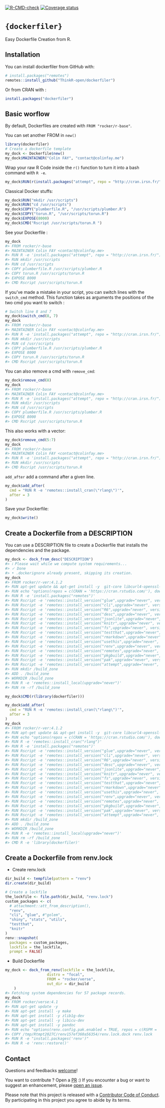 
<!-- README.md is generated from README.Rmd. Please edit that file -->
<!-- badges: start -->

[![R-CMD-check](https://github.com/ThinkR-open/dockerfiler/workflows/R-CMD-check/badge.svg)](https://github.com/ThinkR-open/dockerfiler/actions)
[![Coverage
status](https://codecov.io/gh/ThinkR-open/dockerfiler/branch/master/graph/badge.svg)](https://codecov.io/github/ThinkR-open/dockerfiler?branch=master)
<!-- badges: end -->

# `{dockerfiler}`

Easy Dockerfile Creation from R.

## Installation

You can install dockerfiler from GitHub with:

``` r
# install.packages("remotes")
remotes::install_github("ThinkR-open/dockerfiler")
```

Or from CRAN with :

``` r
install.packages("dockerfiler")
```

## Basic worflow

By default, Dockerfiles are created with `FROM "rocker/r-base"`.

You can set another FROM in `new()`

``` r
library(dockerfiler)
# Create a dockerfile template
my_dock <- Dockerfile$new()
my_dock$MAINTAINER("Colin FAY", "contact@colinfay.me")
```

Wrap your raw R Code inside the `r()` function to turn it into a bash
command with `R -e`.

``` r
my_dock$RUN(r(install.packages("attempt", repo = "http://cran.irsn.fr/")))
```

Classical Docker stuffs:

``` r
my_dock$RUN("mkdir /usr/scripts")
my_dock$RUN("cd /usr/scripts")
my_dock$COPY("plumberfile.R", "/usr/scripts/plumber.R")
my_dock$COPY("torun.R", "/usr/scripts/torun.R")
my_dock$EXPOSE(8000)
my_dock$CMD("Rscript /usr/scripts/torun.R ")
```

See your Dockerfile :

``` r
my_dock
#> FROM rocker/r-base
#> MAINTAINER Colin FAY <contact@colinfay.me>
#> RUN R -e 'install.packages("attempt", repo = "http://cran.irsn.fr/")'
#> RUN mkdir /usr/scripts
#> RUN cd /usr/scripts
#> COPY plumberfile.R /usr/scripts/plumber.R
#> COPY torun.R /usr/scripts/torun.R
#> EXPOSE 8000
#> CMD Rscript /usr/scripts/torun.R
```

If you’ve made a mistake in your script, you can switch lines with the
`switch_cmd` method. This function takes as arguments the positions of
the two cmd you want to switch :

``` r
# Switch line 8 and 7
my_dock$switch_cmd(8, 7)
my_dock
#> FROM rocker/r-base
#> MAINTAINER Colin FAY <contact@colinfay.me>
#> RUN R -e 'install.packages("attempt", repo = "http://cran.irsn.fr/")'
#> RUN mkdir /usr/scripts
#> RUN cd /usr/scripts
#> COPY plumberfile.R /usr/scripts/plumber.R
#> EXPOSE 8000
#> COPY torun.R /usr/scripts/torun.R
#> CMD Rscript /usr/scripts/torun.R
```

You can also remove a cmd with `remove_cmd`:

``` r
my_dock$remove_cmd(8)
my_dock
#> FROM rocker/r-base
#> MAINTAINER Colin FAY <contact@colinfay.me>
#> RUN R -e 'install.packages("attempt", repo = "http://cran.irsn.fr/")'
#> RUN mkdir /usr/scripts
#> RUN cd /usr/scripts
#> COPY plumberfile.R /usr/scripts/plumber.R
#> EXPOSE 8000
#> CMD Rscript /usr/scripts/torun.R
```

This also works with a vector:

``` r
my_dock$remove_cmd(5:7)
my_dock
#> FROM rocker/r-base
#> MAINTAINER Colin FAY <contact@colinfay.me>
#> RUN R -e 'install.packages("attempt", repo = "http://cran.irsn.fr/")'
#> RUN mkdir /usr/scripts
#> CMD Rscript /usr/scripts/torun.R
```

`add_after` add a command after a given line.

``` r
my_dock$add_after(
  cmd = "RUN R -e 'remotes::install_cran(\"rlang\")'", 
  after = 3
)
```

Save your Dockerfile:

``` r
my_dock$write()
```

## Create a Dockerfile from a DESCRIPTION

You can use a DESCRIPTION file to create a Dockerfile that installs the
dependencies and the package.

``` r
my_dock <- dock_from_desc("DESCRIPTION")
#> ℹ Please wait while we compute system requirements...
#> ✓ Done
#> • .dockerignore already present, skipping its creation.
my_dock
#> FROM rocker/r-ver:4.1.2
#> RUN apt-get update && apt-get install -y  git-core libcurl4-openssl-dev libgit2-dev libicu-dev libssl-dev make pandoc pandoc-citeproc && rm -rf /var/lib/apt/lists/*
#> RUN echo "options(repos = c(CRAN = 'https://cran.rstudio.com/'), download.file.method = 'libcurl', Ncpus = 4)" >> /usr/local/lib/R/etc/Rprofile.site
#> RUN R -e 'install.packages("remotes")'
#> RUN Rscript -e 'remotes::install_version("glue",upgrade="never", version = "1.6.1")'
#> RUN Rscript -e 'remotes::install_version("cli",upgrade="never", version = "3.1.1")'
#> RUN Rscript -e 'remotes::install_version("R6",upgrade="never", version = "2.5.1")'
#> RUN Rscript -e 'remotes::install_version("desc",upgrade="never", version = "1.4.0")'
#> RUN Rscript -e 'remotes::install_version("jsonlite",upgrade="never", version = "1.7.3")'
#> RUN Rscript -e 'remotes::install_version("knitr",upgrade="never", version = "1.37")'
#> RUN Rscript -e 'remotes::install_version("fs",upgrade="never", version = "1.5.2")'
#> RUN Rscript -e 'remotes::install_version("testthat",upgrade="never", version = "3.1.2")'
#> RUN Rscript -e 'remotes::install_version("rmarkdown",upgrade="never", version = "2.11")'
#> RUN Rscript -e 'remotes::install_version("usethis",upgrade="never", version = "2.1.5")'
#> RUN Rscript -e 'remotes::install_version("renv",upgrade="never", version = "0.15.2")'
#> RUN Rscript -e 'remotes::install_version("remotes",upgrade="never", version = "2.4.2")'
#> RUN Rscript -e 'remotes::install_version("pkgbuild",upgrade="never", version = "1.3.1")'
#> RUN Rscript -e 'remotes::install_version("pak",upgrade="never", version = "0.2.0")'
#> RUN Rscript -e 'remotes::install_version("attempt",upgrade="never", version = "0.3.1")'
#> RUN mkdir /build_zone
#> ADD . /build_zone
#> WORKDIR /build_zone
#> RUN R -e 'remotes::install_local(upgrade="never")'
#> RUN rm -rf /build_zone

my_dock$CMD(r(library(dockerfiler)))

my_dock$add_after(
  cmd = "RUN R -e 'remotes::install_cran(\"rlang\")'", 
  after = 3
)
my_dock
#> FROM rocker/r-ver:4.1.2
#> RUN apt-get update && apt-get install -y  git-core libcurl4-openssl-dev libgit2-dev libicu-dev libssl-dev make pandoc pandoc-citeproc && rm -rf /var/lib/apt/lists/*
#> RUN echo "options(repos = c(CRAN = 'https://cran.rstudio.com/'), download.file.method = 'libcurl', Ncpus = 4)" >> /usr/local/lib/R/etc/Rprofile.site
#> RUN R -e 'remotes::install_cran("rlang")'
#> RUN R -e 'install.packages("remotes")'
#> RUN Rscript -e 'remotes::install_version("glue",upgrade="never", version = "1.6.1")'
#> RUN Rscript -e 'remotes::install_version("cli",upgrade="never", version = "3.1.1")'
#> RUN Rscript -e 'remotes::install_version("R6",upgrade="never", version = "2.5.1")'
#> RUN Rscript -e 'remotes::install_version("desc",upgrade="never", version = "1.4.0")'
#> RUN Rscript -e 'remotes::install_version("jsonlite",upgrade="never", version = "1.7.3")'
#> RUN Rscript -e 'remotes::install_version("knitr",upgrade="never", version = "1.37")'
#> RUN Rscript -e 'remotes::install_version("fs",upgrade="never", version = "1.5.2")'
#> RUN Rscript -e 'remotes::install_version("testthat",upgrade="never", version = "3.1.2")'
#> RUN Rscript -e 'remotes::install_version("rmarkdown",upgrade="never", version = "2.11")'
#> RUN Rscript -e 'remotes::install_version("usethis",upgrade="never", version = "2.1.5")'
#> RUN Rscript -e 'remotes::install_version("renv",upgrade="never", version = "0.15.2")'
#> RUN Rscript -e 'remotes::install_version("remotes",upgrade="never", version = "2.4.2")'
#> RUN Rscript -e 'remotes::install_version("pkgbuild",upgrade="never", version = "1.3.1")'
#> RUN Rscript -e 'remotes::install_version("pak",upgrade="never", version = "0.2.0")'
#> RUN Rscript -e 'remotes::install_version("attempt",upgrade="never", version = "0.3.1")'
#> RUN mkdir /build_zone
#> ADD . /build_zone
#> WORKDIR /build_zone
#> RUN R -e 'remotes::install_local(upgrade="never")'
#> RUN rm -rf /build_zone
#> CMD R -e 'library(dockerfiler)'
```

## Create a Dockerfile from renv.lock

-   Create renv.lock

``` r
dir_build <- tempfile(pattern = "renv")
dir.create(dir_build)

# Create a lockfile
the_lockfile <- file.path(dir_build, "renv.lock")
custom_packages <- c(
  # attachment::att_from_description(),
  "renv",
  "cli", "glue", #"golem",
  "shiny", "stats", "utils",
  "testthat",
  "knitr"
)
renv::snapshot(
  packages = custom_packages,
  lockfile = the_lockfile,
  prompt = FALSE)
```

-   Build Dockerfile

``` r
my_dock <- dock_from_renv(lockfile = the_lockfile,
                   distro = "focal",
                   FROM = "rocker/verse",
                   out_dir = dir_build
    )
#> Fetching system dependencies for 57 package records.
my_dock
#> FROM rocker/verse:4.1
#> RUN apt-get update -y
#> RUN apt-get install -y make
#> RUN apt-get install -y zlib1g-dev
#> RUN apt-get install -y libicu-dev
#> RUN apt-get install -y pandoc
#> RUN echo "options(renv.config.pak.enabled = TRUE, repos = c(RSPM = 'https://packagemanager.rstudio.com/all/__linux__/focal}/latest', CRAN = 'https://cran.rstudio.com/'), download.file.method = 'libcurl', Ncpus = 4)" >> /usr/local/lib/R/etc/Rprofile.site
#> COPY /tmp/Rtmpt2027C/renv157ef360a56354/renv.lock.dock renv.lock
#> RUN R -e "install.packages('renv')"
#> RUN R -e 'renv::restore()'
```

## Contact

Questions and feedbacks [welcome](mailto:contact@colinfay.me)!

You want to contribute ? Open a
[PR](https://github.com/ThinkR-open/dockerfiler/pulls) :) If you
encounter a bug or want to suggest an enhancement, please [open an
issue](https://github.com/ThinkR-open/dockerfiler/issues).

Please note that this project is released with a [Contributor Code of
Conduct](CODE_OF_CONDUCT.md). By participating in this project you agree
to abide by its terms.
